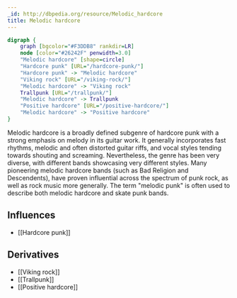 ```yaml
---
_id: http://dbpedia.org/resource/Melodic_hardcore
title: Melodic hardcore
---
```


```dot
digraph {
	graph [bgcolor="#F3DDB8" rankdir=LR]
	node [color="#26242F" penwidth=3.0]
	"Melodic hardcore" [shape=circle]
	"Hardcore punk" [URL="/hardcore-punk/"]
	"Hardcore punk" -> "Melodic hardcore"
	"Viking rock" [URL="/viking-rock/"]
	"Melodic hardcore" -> "Viking rock"
	Trallpunk [URL="/trallpunk/"]
	"Melodic hardcore" -> Trallpunk
	"Positive hardcore" [URL="/positive-hardcore/"]
	"Melodic hardcore" -> "Positive hardcore"
}
```

Melodic hardcore is a broadly defined subgenre of hardcore punk with a strong emphasis on melody in its guitar work. It generally incorporates fast rhythms, melodic and often distorted guitar riffs, and vocal styles tending towards shouting and screaming. Nevertheless, the genre has been very diverse, with different bands showcasing very different styles. Many pioneering melodic hardcore bands (such as Bad Religion and Descendents), have proven influential across the spectrum of punk rock, as well as rock music more generally. The term "melodic punk" is often used to describe both melodic hardcore and skate punk bands.

## Influences
- [[Hardcore punk]]

## Derivatives
- [[Viking rock]]
- [[Trallpunk]]
- [[Positive hardcore]]
